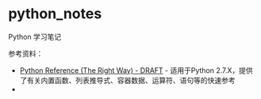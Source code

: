 # python_notes
Python 学习笔记

参考资料：

- [Python Reference (The Right Way) - DRAFT](https://python-reference.readthedocs.io/en/latest/index.html) - 适用于Python 2.7.X，提供了有关内置函数、列表推导式、容器数据、运算符、语句等的快速参考
- 